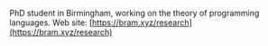 PhD student in Birmingham, working on the theory of programming languages. Web site: [https://bram.xyz/research](https://bram.xyz/research)